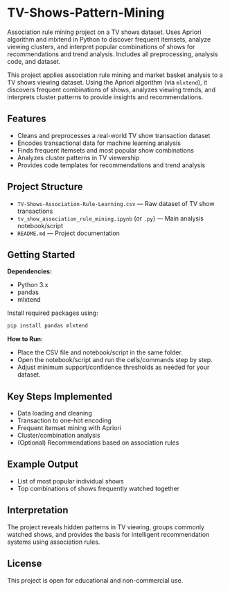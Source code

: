 # TV-Shows-Pattern-Mining
Association rule mining project on a TV shows dataset. Uses Apriori algorithm and mlxtend in Python to discover frequent itemsets, analyze viewing clusters, and interpret popular combinations of shows for recommendations and trend analysis. Includes all preprocessing, analysis code, and dataset.


This project applies association rule mining and market basket analysis to a TV shows viewing dataset. Using the Apriori algorithm (via `mlxtend`), it discovers frequent combinations of shows, analyzes viewing trends, and interprets cluster patterns to provide insights and recommendations.

## Features

- Cleans and preprocesses a real-world TV show transaction dataset
- Encodes transactional data for machine learning analysis
- Finds frequent itemsets and most popular show combinations
- Analyzes cluster patterns in TV viewership
- Provides code templates for recommendations and trend analysis

## Project Structure

- `TV-Shows-Association-Rule-Learning.csv` — Raw dataset of TV show transactions
- `tv_show_association_rule_mining.ipynb` (or `.py`) — Main analysis notebook/script
- `README.md` — Project documentation

## Getting Started

**Dependencies:**
- Python 3.x
- pandas
- mlxtend

Install required packages using:
```bash
pip install pandas mlxtend
```

**How to Run:**
- Place the CSV file and notebook/script in the same folder.
- Open the notebook/script and run the cells/commands step by step.
- Adjust minimum support/confidence thresholds as needed for your dataset.

## Key Steps Implemented

- Data loading and cleaning
- Transaction to one-hot encoding
- Frequent itemset mining with Apriori
- Cluster/combination analysis
- (Optional) Recommendations based on association rules

## Example Output

- List of most popular individual shows
- Top combinations of shows frequently watched together

## Interpretation

The project reveals hidden patterns in TV viewing, groups commonly watched shows, and provides the basis for intelligent recommendation systems using association rules.

## License

This project is open for educational and non-commercial use.
